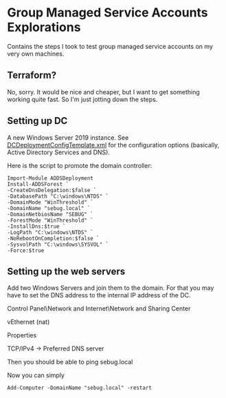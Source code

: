 # Group Managed Service Accounts Explorations
Contains the steps I took to test group managed service accounts on my very own machines.

## Terraform?
No, sorry. It would be nice and cheaper, but I want to get something working
quite fast. So I'm just jotting down the steps.

## Setting up DC
A new Windows Server 2019 instance. See [DCDeploymentConfigTemplate.xml](DCDeploymentConfigTemplate.xml) for the configuration options (basically, Active Directory Services and DNS).

Here is the script to promote the domain controller:

	Import-Module ADDSDeployment
	Install-ADDSForest `
	-CreateDnsDelegation:$false `
	-DatabasePath "C:\windows\NTDS" `
	-DomainMode "WinThreshold" `
	-DomainName "sebug.local" `
	-DomainNetbiosName "SEBUG" `
	-ForestMode "WinThreshold" `
	-InstallDns:$true `
	-LogPath "C:\windows\NTDS" `
	-NoRebootOnCompletion:$false `
	-SysvolPath "C:\windows\SYSVOL" `
	-Force:$true

## Setting up the web servers
Add two Windows Servers and join them to the domain. For that you may have to set the DNS address to the internal IP address of the DC.

Control Panel\Network and Internet\Network and Sharing Center

vEthernet (nat)

Properties

TCP/IPv4 -> Preferred DNS server


Then you should be able to ping sebug.local

Now you can simply

	Add-Computer -DomainName "sebug.local" -restart



